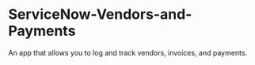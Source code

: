 # ServiceNow-Vendors-and-Payments
An app that allows you to log and track vendors, invoices, and payments. 
